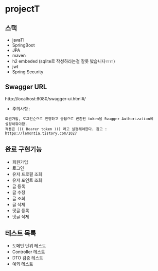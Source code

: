# projectT

## 스택
- java11
- SpringBoot
- JPA
- maven
- h2 embeded (sqlite로 작성하라는걸 잘못 봤습니다ㅠㅠ)
- jwt
- Spring Security

## Swagger URL
http://localhost:8080/swagger-ui.html#/
- 주의사항 :   
```
회원가입, 로그인순으로 진행하고 응답으로 반환된 token을 Swagger Authorization에 설정해줘야함.   
적용은 ((( Bearer token ))) 라고 설정해야한다. 참고 : https://lemontia.tistory.com/1027
```

## 완료 구현기능
- 회원가입
- 로그인
- 유저 프로필 조회
- 유저 포인트 조회
- 글 등록
- 글 수정
- 글 조회
- 글 삭제
- 댓글 등록
- 댓글 삭제

## 테스트 목록
- 도메인 단위 테스트
- Controller 테스트
- DTO 검증 테스트
- 예외 테스트


